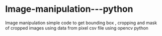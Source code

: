 # Image-manipulation---python
Image manipulation simple code to get  bounding box , cropping and mask of cropped images using data from  pixel csv file  using opencv python
